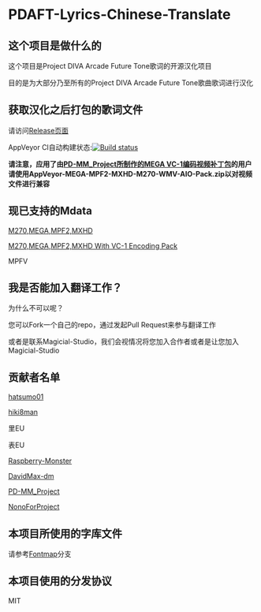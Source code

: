 # PDAFT-Lyrics-Chinese-Translate

## 这个项目是做什么的

这个项目是Project DIVA Arcade Future Tone歌词的开源汉化项目

目的是为大部分乃至所有的Project DIVA Arcade Future Tone歌曲歌词进行汉化

## 获取汉化之后打包的歌词文件

请访问[Release页面](https://github.com/Magicial-Studio/PDAFT-Lyrics-Chinese-Translate/releases)

AppVeyor CI自动构建状态:[![Build status](https://ci.appveyor.com/api/projects/status/5eg6myoeiou7hxjj)](https://ci.appveyor.com/project/Raspberry-Monster/pdaft-lyrics-chinese-translate)

**请注意，应用了由[PD-MM_Project所制作的MEGA VC-1编码视频补丁包](https://t.bilibili.com/559048589817303445)的用户请使用AppVeyor-MEGA-MPF2-MXHD-M270-WMV-AIO-Pack.zip以对视频文件进行兼容**

## 现已支持的Mdata

[M270,MEGA,MPF2,MXHD](https://github.com/Magicial-Studio/PDAFT-Lyrics-Chinese-Translate/tree/MEGA-MPF2-MXHD-M270-AIO)

[M270,MEGA,MPF2,MXHD With VC-1 Encoding Pack](https://github.com/Magicial-Studio/PDAFT-Lyrics-Chinese-Translate/tree/MEGA-MPF2-MXHD-M270-WMV-AIO)

MPFV
## 我是否能加入翻译工作？

为什么不可以呢？

您可以Fork一个自己的repo，通过发起Pull Request来参与翻译工作

或者是联系Magicial-Studio，我们会视情况将您加入合作者或者是让您加入Magicial-Studio

## 贡献者名单

[hatsumo01](https://github.com/hatsumo01)

[hiki8man](https://github.com/hiki8man)

里EU

表EU

[Raspberry-Monster](https://github.com/Raspberry-Monster)

[DavidMax-dm](https://github.com/DavidMax-dm)

[PD-MM_Project](https://github.com/WM86)

[NonoForProject](https://github.com/NonoForProject)

## 本项目所使用的字库文件

请参考[Fontmap](https://github.com/Magicial-Studio/PDAFT-Lyrics-Chinese-Translate/tree/Fontmap)分支

## 本项目使用的分发协议

MIT
